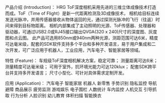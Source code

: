 
产品介绍 (Introduction)：
HRG ToF深度相机采用先进的三维立体成像技术打造而成。ToF（Time of Flight）是新一代距离检测及3D成像技术，
相机给目标连续发送光脉冲，并用传感器接收从物体返回的光，通过探测光脉冲的飞行（往返）时间来得到目标物距离。
相机内部集成了主动照明的光源、ToF传感器、处理器和驱动器，可通过USB2.0或RJ45接口输出QVGA(320 x 240)尺寸的深度图、灰度图和点云图。
此产品可选用850nm或940nm两种光源，测距范围可达6米，精度可达毫米级，配套的SDK软件支持多个平台和多种开发语言，易于用户集成和二次开发，可广泛应用于机器人，工业应用，汽车电子、智能家居等领域。

特性 (Feature)：
车规级ToF深度相机解决方案，稳定可靠；
测量距离可达6米；
测量精度可达毫米级；
可用于室外，抗环境光能力可达120klux；
配套SDK跨平台并支持多开发语言；
尺寸小型化、可针对具体需求定制开发。

应用 (Application)：
汽车电子	智能家居	机器人	新零售
手势识别	隐私监控	导航避障	商品展示
疲劳监测	游戏娱乐	电子围栏	人数统计
车内监控	人机交互	引导抓取	行为分析
人脸识别	幼儿教育	体积扫描	智能换衣
